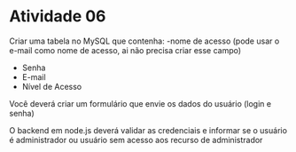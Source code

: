 # Atividade 06

Criar uma tabela no MySQL que contenha:
 -nome de acesso (pode usar o e-mail como nome de acesso, ai não precisa criar esse campo)
- Senha
- E-mail
- Nível de Acesso

Você deverá criar um formulário que envie os dados do usuário (login e senha)

O backend em node.js deverá validar as credenciais e informar se o usuário é administrador ou usuário sem acesso aos recurso de administrador
